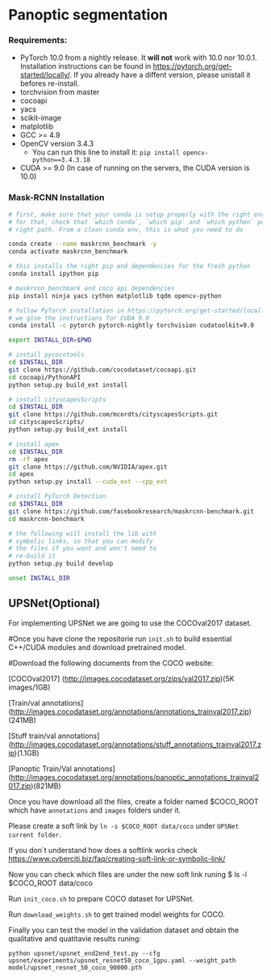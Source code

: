 # Panoptic segmentation
### Requirements:
- PyTorch 10.0 from a nightly release. It **will not** work with 10.0 nor 10.0.1. Installation instructions can be found in https://pytorch.org/get-started/locally/. If you already have a diffent version, please unistall it befores re-install.
- torchvision from master
- cocoapi
- yacs
- scikit-image
- matplotlib
- GCC >= 4.9
- OpenCV version 3.4.3
  - You can run this line to install it: ```pip install opencv-python==3.4.3.18```
- CUDA >= 9.0 (In case of running on the servers, the CUDA version is 10.0)

### Mask-RCNN Installation
```bash
# first, make sure that your conda is setup properly with the right environment
# for that, check that `which conda`, `which pip` and `which python` points to the
# right path. From a clean conda env, this is what you need to do

conda create --name maskrcnn_benchmark -y
conda activate maskrcnn_benchmark

# this installs the right pip and dependencies for the fresh python
conda install ipython pip

# maskrcnn_benchmark and coco api dependencies
pip install ninja yacs cython matplotlib tqdm opencv-python

# follow PyTorch installation in https://pytorch.org/get-started/locally/
# we give the instructions for CUDA 9.0
conda install -c pytorch pytorch-nightly torchvision cudatoolkit=9.0

export INSTALL_DIR=$PWD

# install pycocotools
cd $INSTALL_DIR
git clone https://github.com/cocodataset/cocoapi.git
cd cocoapi/PythonAPI
python setup.py build_ext install

# install cityscapesScripts
cd $INSTALL_DIR
git clone https://github.com/mcordts/cityscapesScripts.git
cd cityscapesScripts/
python setup.py build_ext install

# install apex
cd $INSTALL_DIR
rm -rf apex
git clone https://github.com/NVIDIA/apex.git
cd apex
python setup.py install --cuda_ext --cpp_ext

# install PyTorch Detection
cd $INSTALL_DIR
git clone https://github.com/facebookresearch/maskrcnn-benchmark.git
cd maskrcnn-benchmark

# the following will install the lib with
# symbolic links, so that you can modify
# the files if you want and won't need to
# re-build it
python setup.py build develop

unset INSTALL_DIR
``` 


## UPSNet(Optional) 

For implementing UPSNet we are going to use the COCOval2017 dataset. 

#Once you have clone the repositorie run `init.sh` to build essential C++/CUDA modules and download pretrained model. 

#Download the following documents from the COCO website:

[COCOval2017]
(http://images.cocodataset.org/zips/val2017.zip)(5K images/1GB)

[Train/val annotations]
(http://images.cocodataset.org/annotations/annotations_trainval2017.zip) (241MB)

[Stuff train/val annotations]
(http://images.cocodataset.org/annotations/stuff_annotations_trainval2017.zip)(1.1GB)

[Panoptic Train/Val annotations]
(http://images.cocodataset.org/annotations/panoptic_annotations_trainval2017.zip)(821MB)


Once you have download all the files, create a folder named $COCO_ROOT which have  `annotations` and `images` folders under it.

Please create a soft link by `ln -s $COCO_ROOT data/coco` under `UPSNet current folder`.


If you don´t understand how does a softlink works check 
https://www.cyberciti.biz/faq/creating-soft-link-or-symbolic-link/ 


Now you can check which files are under the new soft link runing $ ls -l  $COCO_ROOT data/coco


Run `init_coco.sh` to prepare COCO dataset for UPSNet.

Run `download_weights.sh` to get trained model weights for COCO.

Finally you can test the model in the validation dataset and obtain the qualitative and quatitavie results runing: 


```shell
python upsnet/upsnet_end2end_test.py --cfg upsnet/experiments/upsnet_resnet50_coco_1gpu.yaml --weight_path model/upsnet_resnet_50_coco_90000.pth
```
